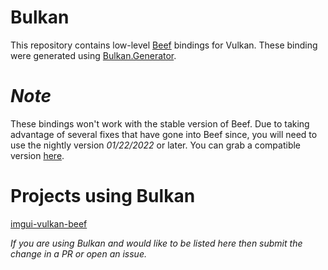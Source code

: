 # Bulkan
This repository contains low-level [Beef](https://www.beeflang.org) bindings for Vulkan.
These binding were generated using [Bulkan.Generator](https://github.com/jayrulez/Bulkan.Generator).

# *Note*
These bindings won't work with the stable version of Beef. Due to taking advantage of several fixes that have gone into Beef since, you will need to use the nightly version *01/22/2022* or later. You can grab a compatible version [here](https://nightly.beeflang.org/index.html).

# Projects using Bulkan
[imgui-vulkan-beef](https://github.com/MineGame159/imgui-vulkan-beef)

*If you are using Bulkan and would like to be listed here then submit the change in a PR or open an issue.*